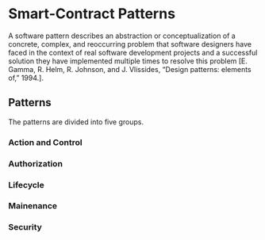 # Smart-Contract Patterns

A software pattern describes an abstraction or conceptualization of a concrete, complex, and reoccurring problem that
software designers have faced in the context of real software development projects and a successful solution they have
implemented multiple times to resolve this problem [E. Gamma, R. Helm, R. Johnson, and J. Vlissides, “Design patterns: elements of,” 1994.].

## Patterns

The patterns are divided into five groups.

### Action and Control

### Authorization

### Lifecycle

### Mainenance

### Security